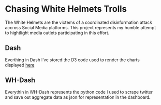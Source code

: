 # Chasing White Helmets Trolls

The White Helmets are the victems of a coordinated disinformation attack accross Social Media platforms. 
This project represents my humble attempt to hightlight media outlets participating in this effort.

## Dash
Everthing in Dash I've stored the D3 code used to render the charts displayed [here](http://s3.amazonaws.com/wh-twitter/index.html)

## WH-Dash
Everythin in WH-Dash represents the python code I used to scrape twitter and save out aggregate data as json for representation in the dashboard. 
